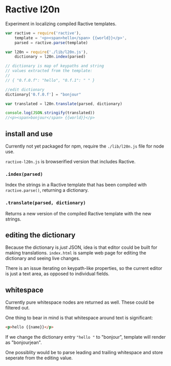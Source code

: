 Ractive l20n
====

Experiment in localizing compiled Ractive templates.

```js
var ractive = require('ractive'),
	template = '<p><span>hello</span> {{world}}</p>',
	parsed = ractive.parse(template)

var l20n = require('./lib/l20n.js'),
	dictionary = l20n.index(parsed)

// dictionary is map of keypaths and string 
// values extracted from the template:
//
// { "0.f.0.f": "hello", "0.f.1": " " }

//edit dictionary
dictionary['0.f.0.f'] = "bonjour"

var translated = l20n.translate(parsed, dictionary)

console.log(JSON.stringify(translated))
//<p><span>bonjour</span> {{world}}</p>
```

## install and use ##

Currently not yet packaged for npm, require the 
`./lib/l20n.js` file for node use. 

`ractive-l20n.js` is browserified version that includes Ractive.

### `.index(parsed)` ###
Index the strings in a Ractive template that has been compiled 
with `ractive.parse()`, returning a dictionary.

### `.translate(parsed, dictionary)` ###
Returns a new version of the compiled Ractive template with the
new strings.

## editing the dictionary ##

Because the dictionary is _just_ JSON, idea is that editor could 
be built for making translations. `index.html` is sample web page
for editing the dictionary and seeing live changes. 

There is an issue iterating on keypath-like
properties, so the current editor is just a text area, as opposed
to individual fields. 

## whitespace ##

Currently pure whitespace nodes are returned as well. These could be
filtered out.

One thing to bear in mind is that whitespace around text
is significant:

```html
<p>hello {{name}}</p>
```

If we change the dictionary entry `"hello "` to "bonjour", template 
will render as "bonjourjean".

One possiblity would be to parse leading and trailing whitespace and
store seperate from the editing value.
